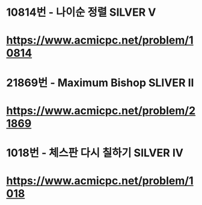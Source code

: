 # 10814번 - 나이순 정렬 SILVER V
# https://www.acmicpc.net/problem/10814

# 21869번 - Maximum Bishop SLIVER II
# https://www.acmicpc.net/problem/21869

# 1018번 - 체스판 다시 칠하기 SILVER IV
# https://www.acmicpc.net/problem/1018